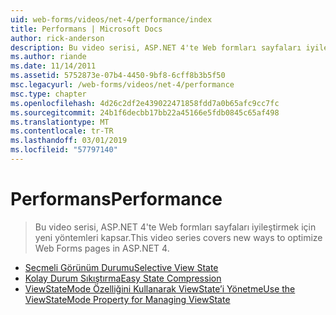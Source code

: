 ```yaml
---
uid: web-forms/videos/net-4/performance/index
title: Performans | Microsoft Docs
author: rick-anderson
description: Bu video serisi, ASP.NET 4'te Web formları sayfaları iyileştirmek için yeni yöntemleri kapsar.
ms.author: riande
ms.date: 11/14/2011
ms.assetid: 5752873e-07b4-4450-9bf8-6cff8b3b5f50
msc.legacyurl: /web-forms/videos/net-4/performance
msc.type: chapter
ms.openlocfilehash: 4d26c2df2e439022471858fdd7a0b65afc9cc7fc
ms.sourcegitcommit: 24b1f6decbb17bb22a45166e5fdb0845c65af498
ms.translationtype: MT
ms.contentlocale: tr-TR
ms.lasthandoff: 03/01/2019
ms.locfileid: "57797140"
---
```

<a name="performance"></a><span data-ttu-id="628e6-103">Performans</span><span class="sxs-lookup"><span data-stu-id="628e6-103">Performance</span></span>
====================
> <span data-ttu-id="628e6-104">Bu video serisi, ASP.NET 4'te Web formları sayfaları iyileştirmek için yeni yöntemleri kapsar.</span><span class="sxs-lookup"><span data-stu-id="628e6-104">This video series covers new ways to optimize Web Forms pages in ASP.NET 4.</span></span>


- [<span data-ttu-id="628e6-105">Seçmeli Görünüm Durumu</span><span class="sxs-lookup"><span data-stu-id="628e6-105">Selective View State</span></span>](aspnet-4-quick-hit-selective-view-state.md)
- [<span data-ttu-id="628e6-106">Kolay Durum Sıkıştırma</span><span class="sxs-lookup"><span data-stu-id="628e6-106">Easy State Compression</span></span>](aspnet-4-quick-hit-easy-state-compression.md)
- [<span data-ttu-id="628e6-107">ViewStateMode Özelliğini Kullanarak ViewState’i Yönetme</span><span class="sxs-lookup"><span data-stu-id="628e6-107">Use the ViewStateMode Property for Managing ViewState</span></span>](how-do-i-use-the-viewstatemode-property-for-managing-viewstate.md)
